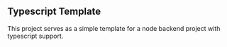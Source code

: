 ## **Typescript Template**

This project serves as a simple template for a node backend project with typescript support.
